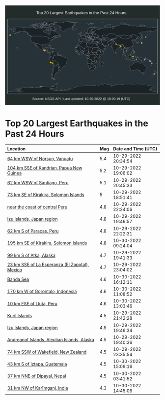![Map](./map.png)

# Top 20 Largest Earthquakes in the Past 24 Hours

| Location | Mag | Date and Time (UTC) |
|:---|:---|:---|
| [64 km WSW of Norsup, Vanuatu](https://earthquake.usgs.gov/earthquakes/eventpage/us7000il7n) | 5.4 | 10-29-2022 20:34:54 |
| [104 km SSE of Kandrian, Papua New Guinea](https://earthquake.usgs.gov/earthquakes/eventpage/us7000il7d) | 5.2 | 10-29-2022 19:06:02 |
| [62 km WSW of Santiago, Peru](https://earthquake.usgs.gov/earthquakes/eventpage/us7000il7q) | 5.1 | 10-29-2022 20:45:33 |
| [73 km SE of Kirakira, Solomon Islands](https://earthquake.usgs.gov/earthquakes/eventpage/us7000il7a) | 5 | 10-29-2022 18:51:41 |
| [near the coast of central Peru](https://earthquake.usgs.gov/earthquakes/eventpage/us7000il8a) | 4.8 | 10-29-2022 22:24:06 |
| [Izu Islands, Japan region](https://earthquake.usgs.gov/earthquakes/eventpage/us7000il7l) | 4.8 | 10-29-2022 19:46:57 |
| [62 km S of Paracas, Peru](https://earthquake.usgs.gov/earthquakes/eventpage/us7000il86) | 4.8 | 10-29-2022 22:22:31 |
| [195 km SE of Kirakira, Solomon Islands](https://earthquake.usgs.gov/earthquakes/eventpage/us7000ilb1) | 4.8 | 10-30-2022 09:24:04 |
| [99 km S of Atka, Alaska](https://earthquake.usgs.gov/earthquakes/eventpage/us7000il7u) | 4.7 | 10-29-2022 19:41:33 |
| [23 km SSE of La Esperanza (El Zapotal), Mexico](https://earthquake.usgs.gov/earthquakes/eventpage/us7000il8g) | 4.7 | 10-29-2022 23:04:02 |
| [Banda Sea](https://earthquake.usgs.gov/earthquakes/eventpage/us7000ilcb) | 4.6 | 10-30-2022 16:12:11 |
| [170 km W of Gorontalo, Indonesia](https://earthquake.usgs.gov/earthquakes/eventpage/us7000ilbc) | 4.6 | 10-30-2022 11:08:52 |
| [10 km ESE of Lluta, Peru](https://earthquake.usgs.gov/earthquakes/eventpage/us7000ilbn) | 4.6 | 10-30-2022 13:03:46 |
| [Kuril Islands](https://earthquake.usgs.gov/earthquakes/eventpage/us7000il7y) | 4.5 | 10-29-2022 21:42:28 |
| [Izu Islands, Japan region](https://earthquake.usgs.gov/earthquakes/eventpage/us7000il81) | 4.5 | 10-29-2022 19:46:34 |
| [Andreanof Islands, Aleutian Islands, Alaska](https://earthquake.usgs.gov/earthquakes/eventpage/us7000il7k) | 4.5 | 10-29-2022 19:40:36 |
| [74 km SSW of Wakefield, New Zealand](https://earthquake.usgs.gov/earthquakes/eventpage/us7000il8u) | 4.5 | 10-29-2022 23:35:54 |
| [43 km S of Iztapa, Guatemala](https://earthquake.usgs.gov/earthquakes/eventpage/us7000ilc4) | 4.5 | 10-30-2022 15:09:16 |
| [37 km NNE of Dipayal, Nepal](https://earthquake.usgs.gov/earthquakes/eventpage/us7000ila6) | 4.5 | 10-30-2022 03:41:52 |
| [31 km NW of Karīmganj, India](https://earthquake.usgs.gov/earthquakes/eventpage/us7000ilc3) | 4.3 | 10-30-2022 14:45:06 |
